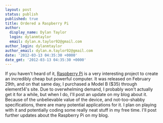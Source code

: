 ```yaml
---
layout: post
status: publish
published: true
title: Ordered a Raspberry Pi
author:
  display_name: Dylan Taylor
  login: dylanmtaylor
  email: dylan.m.taylor92@gmail.com
author_login: dylanmtaylor
author_email: dylan.m.taylor92@gmail.com
date: '2012-03-13 04:35:30 +0000'
date_gmt: '2012-03-13 04:35:30 +0000'
---
```

<p>If you haven't heard of it, <a class="zem_slink" title="Raspberry Pi" href="http://www.raspberrypi.org" rel="homepage" target="_blank">Raspberry Pi</a> is a very interesting project to create an incredibly cheap but powerful computer. It was released on February 29th, and on that same day, I purchased a Model B ($35) through element14's site. Due to overwhelming demand, I probably won't actually get it for a while, but when I do, I'll post an update on my blog about it. Because of the unbelievable value of the device, and not-too-shabby specifications, there are many potential applications for it. I plan on playing with it and potentially coding some really neat stuff in my free time. I'll post further updates about the Raspberry Pi on my blog.</p>
<div class="zemanta-pixie" style="margin-top: 10px; height: 15px;"><img class="zemanta-pixie-img" style="border: none; float: right;" src="http://img.zemanta.com/pixy.gif?x-id=7aff9845-a326-449e-b287-6f499ae31972" alt="" /></div>
